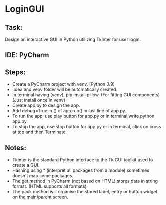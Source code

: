 # LoginGUI
## Task:
Design an interactive GUI in Python utilizing Tkinter for user login.
## IDE: PyCharm
## Steps:
* Create a PyCharm project with venv. (Python 3.9)
* .idea and venv folder will be automatically created.
* In terminal having (venv), pip install pillow. (For fitting GUI components) (Just install once in venv)
* Create app.py to design the app.
* Add debug=True in () of app.run() in last line of app.py.
* To run the app, use play button for app.py or in terminal write python app.py.
* To stop the app, use stop button for app.py or in terminal, click on cross at top and then Terminate.
## Notes:
* Tkinter is the standard Python interface to the Tk GUI toolkit used to create a GUI.
* Hashing using * (interpret all packages from a module) sometimes doesn't map some packages.
* The get method in PyCharm (not based on HTML) stores data in string format. (HTML supports all formats)
* The pack method will organise the stored label, entry or button widget on the main/parent screen.
